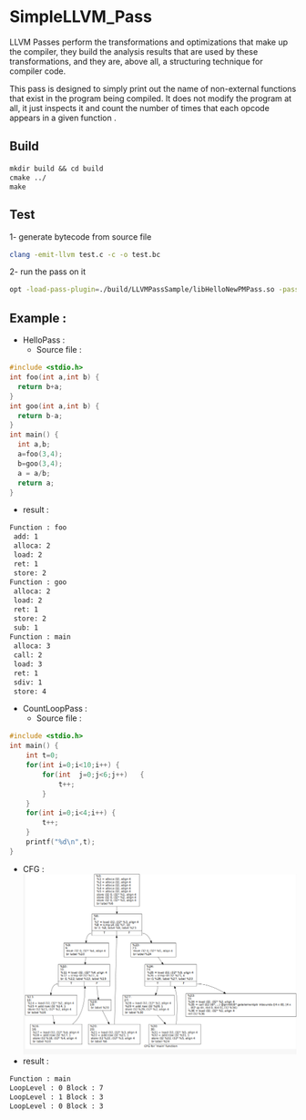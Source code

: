 # SimpleLLVM_Pass
LLVM Passes perform the transformations and optimizations that make up the compiler, they build the analysis results that are used by these transformations, and they are, above all, a structuring technique for compiler code.

This pass is designed to simply print out the name of non-external functions that exist in the program being compiled. It does not modify the program at all, it just inspects it and count the number of times that each opcode appears in a given function .
## Build
```
mkdir build && cd build
cmake ../
make
```
## Test
1- generate bytecode from source file
```bash
clang -emit-llvm test.c -c -o test.bc
```
2- run the pass on it
```bash
opt -load-pass-plugin=./build/LLVMPassSample/libHelloNewPMPass.so -passes="hello-new-pm-pass" -S test.bc -o=test.ll
```
## Example :
* HelloPass :
  * Source file :
```C
#include <stdio.h>
int foo(int a,int b) {
  return b+a;
}
int goo(int a,int b) {
  return b-a;
}
int main() {
  int a,b;
  a=foo(3,4);
  b=goo(3,4);
  a = a/b;
  return a;
}
```
  * result :
```
Function : foo
 add: 1
 alloca: 2
 load: 2
 ret: 1
 store: 2
Function : goo
 alloca: 2
 load: 2
 ret: 1
 store: 2
 sub: 1
Function : main
 alloca: 3
 call: 2
 load: 3
 ret: 1
 sdiv: 1
 store: 4
```
* CountLoopPass :
  * Source file :
```C
#include <stdio.h>
int main() {
	int t=0;
	for(int i=0;i<10;i++) {
		for(int  j=0;j<6;j++)	{
			t++;
		}
	}
	for(int i=0;i<4;i++) {
		t++;
	}
	printf("%d\n",t);
}
```
  * CFG :
![Flag](img/CFG.png)
  * result :
```
Function : main
LoopLevel : 0 Block : 7
LoopLevel : 1 Block : 3
LoopLevel : 0 Block : 3
```
